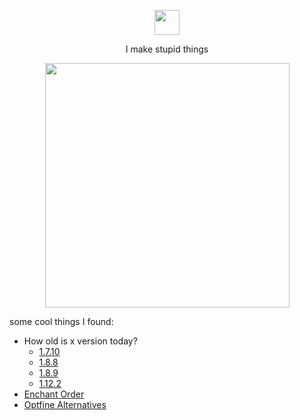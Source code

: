 <p align="center"><img width="40" src="https://github.githubassets.com/images/mona-loading-default.gif"></p>
<p align="center">I make stupid things</p>
<p align="center"><img style="border-color:transparent" width="391" src="https://github-readme-stats.vercel.app/api?username=ManInMyVan&show_icons=true&theme=transparent&show=reviews,discussions_started,discussions_answered,prs_merged&include_all_commits=true"></p>

some cool things I found:
- How old is x version today?
  - [1.7.10](https://howoldisminecraft1710.today/)
  - [1.8.8](https://howoldisminecraft188.today/)
  - [1.8.9](https://howoldisminecraft189.today/)
  - [1.12.2](https://howoldisminecraft1122.today/)
 - [Enchant Order](https://iamcal.github.io/enchant-order/)
 - [Optfine Alternatives](https://optifine.alternatives.lambdaurora.dev/)
